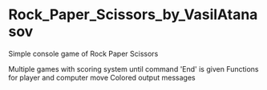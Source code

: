 # Rock_Paper_Scissors_by_VasilAtanasov
Simple console game of Rock Paper Scissors

Multiple games with scoring system until command 'End' is given
Functions for player and computer move
Colored output messages
